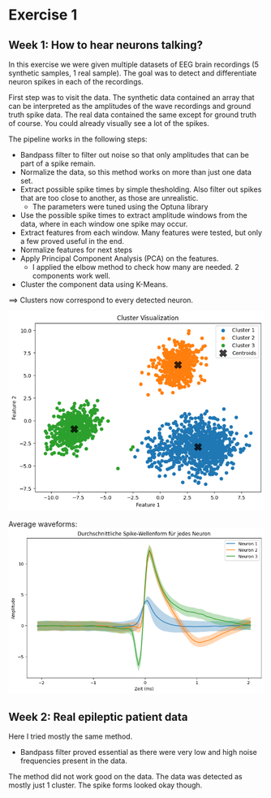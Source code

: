 # Exercise 1
## Week 1: How to hear neurons talking?
In this exercise we were given multiple datasets of EEG brain recordings (5 synthetic samples, 1 real sample). The goal was to detect and differentiate neuron spikes in each of the recordings.

First step was to visit the data. The synthetic data contained an array that can be interpreted as the amplitudes of the wave recordings and ground truth spike data. The real data contained the same except for ground truth of course. You could already visually see a lot of the spikes.

The pipeline works in the following steps:
- Bandpass filter to filter out noise so that only amplitudes that can be part of a spike remain.
- Normalize the data, so this method works on more than just one data set.
- Extract possible spike times by simple thesholding. Also filter out spikes that are too close to another, as those are unrealistic.
    - The parameters were tuned using the Optuna library
- Use the possible spike times to extract amplitude windows from the data, where in each window one spike may occur.
- Extract features from each window. Many features were tested, but only a few proved useful in the end.
- Normalize features for next steps
- Apply Principal Component Analysis (PCA) on the features.
    - I applied the elbow method to check how many are needed. 2 components work well. 
- Cluster the component data using K-Means.

==> Clusters now correspond to every detected neuron.

![Synthetic data clusters](images/clusters-synthetic.png)

Average waveforms:  
![Synthetic data waveforms](images/waveforms-synthetic.png)

## Week 2: Real epileptic patient data

Here I tried mostly the same method.

- Bandpass filter proved essential as there were very low and high noise frequencies present in the data.

The method did not work good on the data. The data was detected as mostly just 1 cluster. The spike forms looked okay though.